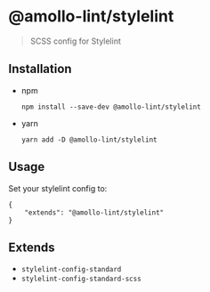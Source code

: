 # @amollo-lint/stylelint

> SCSS config for Stylelint

## Installation
- npm
    ```
    npm install --save-dev @amollo-lint/stylelint
    ```
- yarn
    ```
    yarn add -D @amollo-lint/stylelint
    ```

## Usage
Set your stylelint config to:
```
{
    "extends": "@amollo-lint/stylelint"
}
```

## Extends
- `stylelint-config-standard`
- `stylelint-config-standard-scss`
